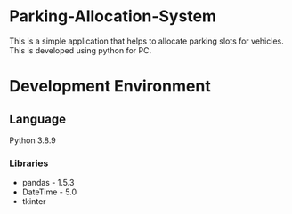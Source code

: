# Parking-Allocation-System
This is a simple application that helps to allocate parking slots for vehicles. This is developed using python for PC.

# Development Environment

## Language
Python 3.8.9
### Libraries
- pandas - 1.5.3
- DateTime - 5.0
- tkinter
